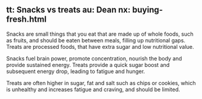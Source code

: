 tt: Snacks vs treats
au: Dean
nx: buying-fresh.html
---

Snacks are small things that you eat that are made up of whole foods, such as fruits, and should be eaten between meals, filling up nutritional gaps. Treats are processed foods, that have extra sugar and low nutritional value.

Snacks fuel brain power, promote concentration, nourish the body and provide sustained energy. Treats provide a quick sugar boost and subsequent energy drop, leading to fatigue and hunger.


Treats are often higher in sugar, fat and salt such as chips or cookies, which is unhealthy and increases fatigue and craving, and should be limited.
